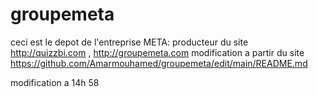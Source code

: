 # groupemeta
ceci est le depot de l'entreprise META: producteur du site http://quizzbi.com , http://groupemeta.com
 modification a partir du site https://github.com/Amarmouhamed/groupemeta/edit/main/README.md
 
 modification a 14h 58
